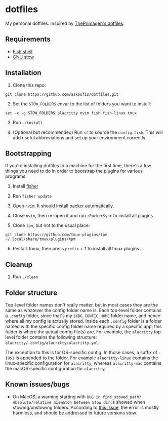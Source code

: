 # dotfiles

My personal dotfiles. Inspired by [ThePrimagen's dotfiles](https://github.com/ThePrimeagen/.dotfiles).

## Requirements

- [Fish shell](https://fishshell.com/)
- [GNU stow](https://www.gnu.org/software/stow/)

## Installation

1. Clone this repo:

```fish
git clone https://github.com/askoufis/dotfiles.git
```

2. Set the `STOW_FOLDERS` envar to the list of folders you want to install:

```fish
set -x -g STOW_FOLDERS alacritty nvim fish fish-linux tmux
```

3. Run `./install`

4. (Optional but recommended) Run `sf` to source the `config.fish`. This will add useful abbreviations and set up your environment correctly.

## Bootstrapping

If you're installing dotfiles to a machine for the first time, there's a few things you need to do in order to bootstrap the plugins for various programs.

1. Install [fisher](https://github.com/jorgebucaran/fisher)

2. Run `fisher update`

3. Open `nvim`. It should install [packer](https://github.com/wbthomason/packer.nvim) automatically.

4. Close `nvim`, then re-open it and run `:PackerSync` to install all plugins

5. Clone `tpm`, but not to the usual place:

```fish
git clone https://github.com/tmux-plugins/tpm ~/.local/share/tmux/plugins/tpm
```

6. Restart tmux, then press `prefix` + `I` to install all tmux plugins

## Cleanup

1. Run `./clean`

## Folder structure

Top-level folder names don't really matter, but in most cases they are the same as whatever the config folder name is. Each top-level folder contains a `.config` folder, since that's my `$XDG_CONFIG_HOME` folder name, and hence where all my config is actually stored. Inside each `.config` folder is a folder named with the specific config folder name required by a specific app; this folder is where the actual config file(s) are. For example, the `alacritty` top-level folder contains the following structure: `alacritty/.config/alacritty/alacritty.yml`.

The exception to this is for OS-specific config. In those cases, a suffix of `-{OS}` is appended to the folder. For example `alacritty-linux` contains the linux-specific configuration for `alacritty`, whereas `alacritty-mac` contains the macOS-specific configuration for `alacritty`.

## Known issues/bugs

- On MacOS, a warning starting with `BUG in find_stowed_path? Absolute/relative mismatch between Stow dir` is showed when stowing/unstowing folders. According to [this issue](https://github.com/aspiers/stow/issues/65), the error is mostly harmless, and should be addressed in future versions stow.
